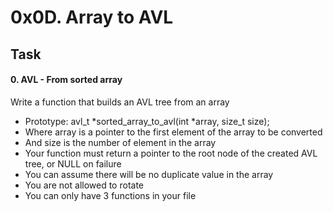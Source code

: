 # 0x0D. Array to AVL

## Task

#### 0. AVL - From sorted array
Write a function that builds an AVL tree from an array


* Prototype: avl_t *sorted_array_to_avl(int *array, size_t size);
* Where array is a pointer to the first element of the array to be converted
* And size is the number of element in the array
* Your function must return a pointer to the root node of the created AVL tree, or NULL on failure
* You can assume there will be no duplicate value in the array
* You are not allowed to rotate
* You can only have 3 functions in your file
